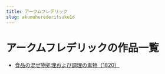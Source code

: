 ```yaml
---
title: アークムフレデリック
slug: akumuhurederitsuku1d
---
```


# アークムフレデリックの作品一覧

- [食品の混ぜ物処理および調理の毒物（1820）](shipinnohunzewuchulioyobidiaolinoduwu18209c)
